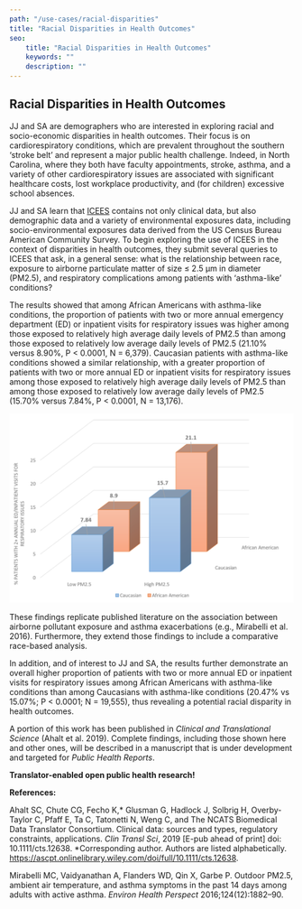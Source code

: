 ```yaml
---
path: "/use-cases/racial-disparities"
title: "Racial Disparities in Health Outcomes"
seo:
    title: "Racial Disparities in Health Outcomes"
    keywords: ""
    description: ""
---
```


## Racial Disparities in Health Outcomes<a name="racial-disparities-health-outcomes"></a>

JJ and SA are demographers who are interested in exploring racial and socio-economic disparities in health outcomes. Their focus is on cardiorespiratory conditions, which are prevalent throughout the southern ‘stroke belt’ and represent a major public health challenge. Indeed, in North Carolina, where they both have faculty appointments, stroke, asthma, and a variety of other cardiorespiratory issues are associated with significant healthcare costs, lost workplace productivity, and (for children) excessive school absences.

JJ and SA learn that [ICEES](/apps/icees) contains not only clinical data, but also demographic data and a variety of environmental exposures data, including socio-environmental exposures data derived from the US Census Bureau American Community Survey. To begin exploring the use of ICEES in the context of disparities in health outcomes, they submit several queries to ICEES that ask, in a general sense: what is the relationship between race, exposure to airborne particulate matter of size ≤ 2.5 µm in diameter (PM2.5), and respiratory complications among patients with ‘asthma-like’ conditions? 

The results showed that among African Americans with asthma-like conditions, the proportion of patients with two or more annual emergency department (ED) or inpatient visits for respiratory issues was higher among those exposed to relatively high average daily levels of PM2.5 than among those exposed to relatively low average daily levels of PM2.5 (21.10% versus 8.90%, P < 0.0001, N = 6,379). Caucasian patients with asthma-like conditions showed a similar relationship, with a greater proportion of patients with two or more annual ED or inpatient visits for respiratory issues among those exposed to relatively high average daily levels of PM2.5 than among those exposed to relatively low average daily levels of PM2.5 (15.70% versus 7.84%, P < 0.0001, N = 13,176).

![Disparities_ED_Inpatient_Visits](Disparities_ED_Inpatient_Visits.png)

These findings replicate published literature on the association between airborne pollutant exposure and asthma exacerbations (e.g., Mirabelli et al. 2016). Furthermore, they extend those findings to include a comparative race-based analysis.

In addition, and of interest to JJ and SA, the results further demonstrate an overall higher proportion of patients with two or more annual ED or inpatient visits for respiratory issues among African Americans with asthma-like conditions than among Caucasians with asthma-like conditions (20.47% vs 15.07%; P < 0.0001; N = 19,555), thus revealing a potential racial disparity in health outcomes.

A portion of this work has been published in *Clinical and Translational Science* (Ahalt et al. 2019). Complete findings, including those shown here and other ones, will be described in a manuscript that is under development and targeted for *Public Health Reports*.

**Translator-enabled open public health research!**

**References:**

Ahalt SC, Chute CG, Fecho K,* Glusman G, Hadlock J, Solbrig H, Overby-Taylor C, Pfaff E, Ta C, Tatonetti N, Weng C, and The NCATS Biomedical Data Translator Consortium. Clinical data: sources and types, regulatory constraints, applications. *Clin Transl Sci*, 2019 [E-pub ahead of print] doi: 10.1111/cts.12638. *Corresponding author. Authors are listed alphabetically. https://ascpt.onlinelibrary.wiley.com/doi/full/10.1111/cts.12638.

Mirabelli MC, Vaidyanathan A, Flanders WD, Qin X, Garbe P. Outdoor PM2.5, ambient air temperature, and asthma symptoms in the past 14 days among adults with active asthma. *Environ Health Perspect* 2016;124(12):1882–90.


